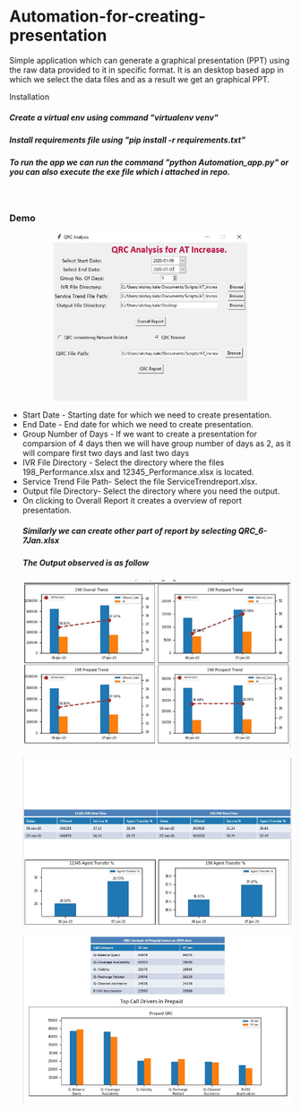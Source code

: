 # Automation-for-creating-presentation
Simple application which can generate a graphical presentation (PPT) using the raw data provided to it in specific format. It is an desktop based app in which we select the data files and as a result we get an graphical PPT.

<p>Installation<p>
<p><h5>Create a virtual env using command "virtualenv venv" </h5></p>
<p><h5>Install requirements file using "pip install -r requirements.txt" </h5></p>
<p><h5>To run the app we can run the command "python Automation_app.py" or you can also execute the exe file which i attached in repo.</h5></p>
<br>
<p><h3>Demo</h3>

<p align="center">
  <img src="https://github.com/akshukala/Automation-for-creating-presentation/blob/master/UI_input.JPG?raw=true"  height="300" title="Input UI"> 
</p>

<p><ul><li>Start Date - Starting date for which we need to create presentation.</li>
       <li>End Date -  End date for which we need to create presentation.</li>
       <li>Group Number of Days - If we want to create a presentation for comparsion of 4 days then we will have group number of days as 2, as it will compare first two days and last two days</li>
       <li> IVR File Directory - Select the directory where the files 198_Performance.xlsx and 12345_Performance.xlsx is located.</li>
       <li> Service Trend File Path- Select the file ServiceTrendreport.xlsx.</li>
       <li> Output file Directory- Select the directory where you need the output. </li>
       <li> On clicking to Overall Report it creates a overview of report presentation.</li>
   </p>
  
  <p><h5>Similarly we can create other part of report by selecting QRC_6-7Jan.xlsx </h5></p>
  <p><h5>The Output observed is as follow</h5></p>
  <p align="center">
    <img src="https://github.com/akshukala/Automation-for-creating-presentation/blob/master/output_1.jpg?raw=true"  height="300" title="Input UI"> 
  </p>
  <p align="center">
    <img src="https://github.com/akshukala/Automation-for-creating-presentation/blob/master/output_2.jpg?raw=true"  height="300" title="Input UI"> 
  </p>
  <p align="center">
    <img src="https://github.com/akshukala/Automation-for-creating-presentation/blob/master/output_3.jpg?raw=true"  height="300" title="Input UI"> 
  </p>
